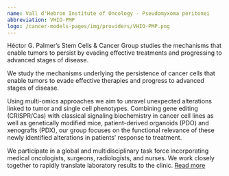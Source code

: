```yaml
---
name: Vall d'Hebron Institute of Oncology - Pseudomyxoma peritonei
abbreviation: VHIO-PMP
logo: /cancer-models-pages/img/providers/VHIO-PMP.png
---
```


Héctor G. Palmer’s Stem Cells & Cancer Group studies the mechanisms that enable tumors to persist by evading effective treatments and progressing to advanced stages of disease.

We study the mechanisms underlying the persistence of cancer cells that enable tumors to evade effective therapies and progress to advanced stages of disease.

Using multi-omics approaches we aim to unravel unexpected alterations linked to tumor and single cell phenotypes. Combining gene editing (CRISPR/Cas) with classical signaling biochemistry in cancer cell lines as well as genetically modified mice, patient-derived organoids (PDO) and xenografts (PDX), our group focuses on the functional relevance of these newly identified alterations in patients’ response to treatment.

We participate in a global and multidisciplinary task force incorporating medical oncologists, surgeons, radiologists, and nurses. We work closely together to rapidly translate laboratory results to the clinic.
[Read more](https://vhio.net/pf/stem-cells-cancer-group/)
